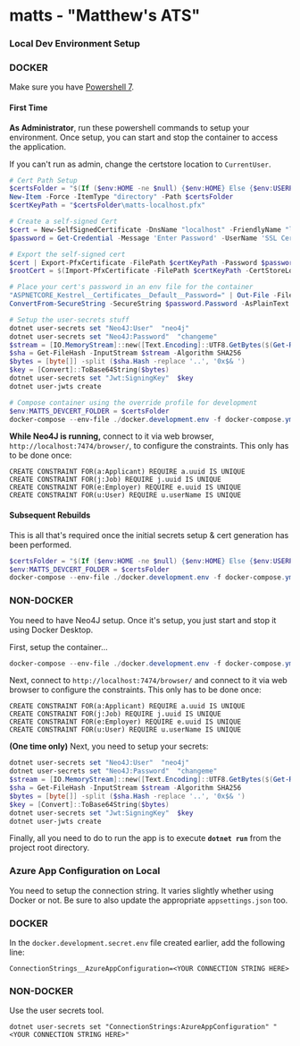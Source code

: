 
# matts - "Matthew's ATS"

### Local Dev Environment Setup

### DOCKER

Make sure you have [Powershell 7](https://learn.microsoft.com/en-us/powershell/scripting/install/installing-powershell-on-windows?view=powershell-7.3&viewFallbackFrom=powershell-7&WT.mc_id=THOMASMAURER-blog-thmaure).

  

#### First Time

__As Administrator__, run these powershell commands to setup your environment. Once setup, you can start and stop the container to access the application.

If you can't run as admin, change the certstore location to `CurrentUser`.

```powershell
# Cert Path Setup
$certsFolder = "$(If ($env:HOME -ne $null) {$env:HOME} Else {$env:USERPROFILE})\.devcerts"
New-Item -Force -ItemType "directory" -Path $certsFolder
$certKeyPath = "$certsFolder\matts-localhost.pfx"

# Create a self-signed Cert
$cert = New-SelfSignedCertificate -DnsName "localhost" -FriendlyName "localhost development certificate" -NotAfter (Get-Date).AddYears(15) -CertStoreLocation "cert:\LocalMachine\My"
$password = Get-Credential -Message 'Enter Password' -UserName 'SSL Certificate'

# Export the self-signed cert
$cert | Export-PfxCertificate -FilePath $certKeyPath -Password $password.Password
$rootCert = $(Import-PfxCertificate -FilePath $certKeyPath -CertStoreLocation 'Cert:\LocalMachine\Root' -Password $password.Password)

# Place your cert's password in an env file for the container
"ASPNETCORE_Kestrel__Certificates__Default__Password=" | Out-File -FilePath docker.development.secret.env -NoNewline
ConvertFrom-SecureString -SecureString $password.Password -AsPlainText | Out-File -FilePath docker.development.secret.env -Append

# Setup the user-secrets stuff
dotnet user-secrets set "Neo4J:User"  "neo4j"
dotnet user-secrets set "Neo4J:Password"  "changeme"
$stream = [IO.MemoryStream]::new([Text.Encoding]::UTF8.GetBytes($(Get-Random).toString()))
$sha = Get-FileHash -InputStream $stream -Algorithm SHA256
$bytes = [byte[]] -split ($sha.Hash -replace '..', '0x$& ')
$key = [Convert]::ToBase64String($bytes)
dotnet user-secrets set "Jwt:SigningKey"  $key
dotnet user-jwts create

# Compose container using the override profile for development
$env:MATTS_DEVCERT_FOLDER = $certsFolder
docker-compose --env-file ./docker.development.env -f docker-compose.yml -f docker-compose.development.yml up -d

```

__While Neo4J is running,__ connect to it via web browser, `http://localhost:7474/browser/`, to configure the constraints. This only has to be done once:

```
CREATE CONSTRAINT FOR(a:Applicant) REQUIRE a.uuid IS UNIQUE
CREATE CONSTRAINT FOR(j:Job) REQUIRE j.uuid IS UNIQUE
CREATE CONSTRAINT FOR(e:Employer) REQUIRE e.uuid IS UNIQUE
CREATE CONSTRAINT FOR(u:User) REQUIRE u.userName IS UNIQUE
```

#### Subsequent Rebuilds

This is all that's required once the initial secrets setup & cert generation has been performed.

```powershell
$certsFolder = "$(If ($env:HOME -ne $null) {$env:HOME} Else {$env:USERPROFILE})\.devcerts"
$env:MATTS_DEVCERT_FOLDER = $certsFolder
docker-compose --env-file ./docker.development.env -f docker-compose.yml -f docker-compose.development.yml up --build matts
```

### NON-DOCKER

You need to have Neo4J setup. Once it's setup, you just start and stop it using Docker Desktop.

First, setup the container...

```powershell
docker-compose --env-file ./docker.development.env -f docker-compose.yml -f docker-compose.development.yml up neo4j -d
```

Next, connect to `http://localhost:7474/browser/` and connect to it via web browser to configure the constraints. This only has to be done once:

```
CREATE CONSTRAINT FOR(a:Applicant) REQUIRE a.uuid IS UNIQUE
CREATE CONSTRAINT FOR(j:Job) REQUIRE j.uuid IS UNIQUE
CREATE CONSTRAINT FOR(e:Employer) REQUIRE e.uuid IS UNIQUE
CREATE CONSTRAINT FOR(u:User) REQUIRE u.userName IS UNIQUE
```

__(One time only)__ Next, you need to setup your secrets:
```powershell
dotnet user-secrets set "Neo4J:User"  "neo4j"
dotnet user-secrets set "Neo4J:Password"  "changeme"
$stream = [IO.MemoryStream]::new([Text.Encoding]::UTF8.GetBytes($(Get-Random).toString()))
$sha = Get-FileHash -InputStream $stream -Algorithm SHA256
$bytes = [byte[]] -split ($sha.Hash -replace '..', '0x$& ')
$key = [Convert]::ToBase64String($bytes)
dotnet user-secrets set "Jwt:SigningKey"  $key
dotnet user-jwts create
```

Finally, all you need to do to run the app is to execute **`dotnet run`** from the project root directory.

### Azure App Configuration on Local

You need to setup the connection string. It varies slightly whether using Docker or not.
Be sure to also update the appropriate `appsettings.json` too.

### DOCKER

In the `docker.development.secret.env` file created earlier, add the following line:
```
ConnectionStrings__AzureAppConfiguration=<YOUR CONNECTION STRING HERE>
```

### NON-DOCKER

Use the user secrets tool.
```
dotnet user-secrets set "ConnectionStrings:AzureAppConfiguration" "<YOUR CONNECTION STRING HERE>"
```
